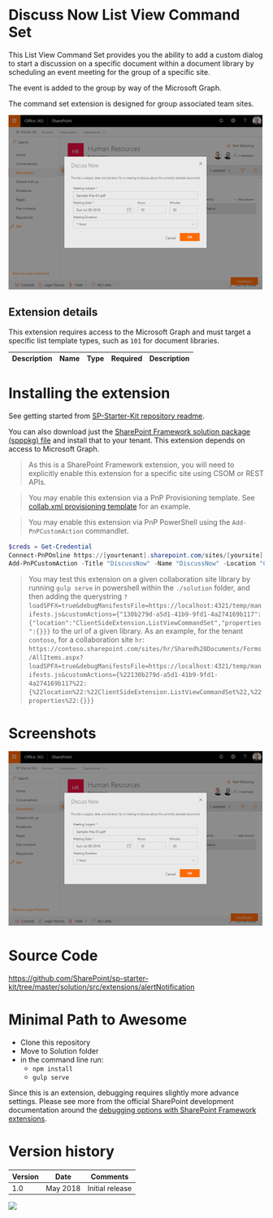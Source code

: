 # Discuss Now List View Command Set

This List View Command Set provides you the ability to add a custom dialog to start a discussion on a specific document within a document library by scheduling an event meeting for the group of a specific site.

The event is added to the group by way of the Microsoft Graph.

The command set extension is designed for group associated team sites.

![Discuss Now](../../assets/images/components/ext-collab-discussnow.png)


## Extension details

This extension requires access to the Microsoft Graph and must target a specific list template types, such as `101` for document libraries.

| Description | Name | Type | Required | Description |
| ---- | ---- | ---- | ---- | ---- |


# Installing the extension

See getting started from [SP-Starter-Kit repository readme](https://github.com/SharePoint/sp-starter-kit).

You can also download just the [SharePoint Framework solution package (spppkg) file](https://github.com/SharePoint/sp-starter-kit/blob/master/package/sharepoint-starter-kit.sppkg) and install that to your tenant. This extension depends on access to Microsoft Graph.

> As this is a SharePoint Framework extension, you will need to explicitly enable this extension for a specific site using CSOM or REST APIs. 

> You may enable this extension via a PnP Provisioning template. See [collab.xml provisioning template](../../provisioning/collab.xml) for an example.

> You may enable this extension via PnP PowerShell using the `Add-PnPCustomAction` commandlet.

```powershell
$creds = Get-Credential
Connect-PnPOnline https://[yourtenant].sharepoint.com/sites/[yoursite] -Credentials $creds
Add-PnPCustomAction -Title "DiscussNow" -Name "DiscussNow" -Location "ClientSideExtension.ListViewCommandSet" -ClientSideComponentId 130b279d-a5d1-41b9-9fd1-4a274169b117 -RegistrationType List -RegistrationId 101
```

> You may test this extension on a given collaboration site library by running `gulp serve` in powershell within the `./solution` folder, and then adding the querystring `?loadSPFX=true&debugManifestsFile=https://localhost:4321/temp/manifests.js&customActions={"130b279d-a5d1-41b9-9fd1-4a274169b117":{"location":"ClientSideExtension.ListViewCommandSet","properties":{}}}` to the url of a given library. As an example, for the tenant `contoso`, for a collaboration site `hr`: `https://contoso.sharepoint.com/sites/hr/Shared%20Documents/Forms/AllItems.aspx?loadSPFX=true&debugManifestsFile=https://localhost:4321/temp/manifests.js&customActions={%22130b279d-a5d1-41b9-9fd1-4a274169b117%22:{%22location%22:%22ClientSideExtension.ListViewCommandSet%22,%22properties%22:{}}}`


# Screenshots

![Discuss Now](../../assets/images/components/ext-collab-discussnow.png)

# Source Code

https://github.com/SharePoint/sp-starter-kit/tree/master/solution/src/extensions/alertNotification

# Minimal Path to Awesome

- Clone this repository
- Move to Solution folder
- in the command line run:
  - `npm install`
  - `gulp serve`

Since this is an extension, debugging requires slightly more advance settings. Please see more from the official SharePoint development documentation around the [debugging options with SharePoint Framework extensions](https://docs.microsoft.com/en-us/sharepoint/dev/spfx/debug-modern-pages).

# Version history

Version|Date|Comments
-------|----|--------
1.0|May 2018|Initial release


![](https://telemetry.sharepointpnp.com/sp-starter-kit/documentation/components/ext-collab-discussnow)